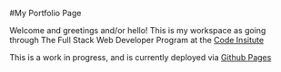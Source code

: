 #My Portfolio Page

Welcome and greetings and/or hello! 
This is my workspace as going through The Full Stack Web Developer Program at the [Code Insitute](https://codeinstitute.net)

This is a work in progress, and is currently deployed via [Github Pages](https://github.com/evan-annix/full-template)